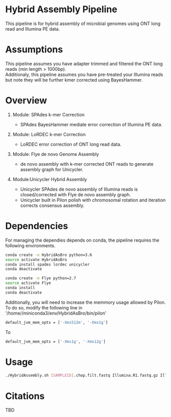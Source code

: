 # Hybrid Assembly Pipeline
This pipeline is for hybrid assembly of microbial genomes using ONT long read and Illumina PE data.  

# Assumptions
This pipeline assumes you have adapter trimmed and filtered the ONT long reads (min length > 1000bp).  
Additionaly, this pipeline assumes you have pre-treated your Illumina reads but note they will be further kmer corrected using BayesHammer.

# Overview
1. Module: SPAdes k-mer Correction
    + SPAdes BayesHammer mediate error correction of Illumina PE data.

2. Module: LoRDEC k-mer Correction
    + LoRDEC error correction of ONT long read data.

3. Module: Flye de novo Genome Assembly
    + de novo assembly with k-mer corrected ONT reads to generate assembly graph for Unicycler.

4. Module:Unicycler Hybrid Assembly
    + Unicycler SPAdes de novo assembly of Illumina reads is closed/corrected with Flye de novo assembly graph.
    + Unicycler built in Pilon polish with chromosomal rotation and iteration corrects consensus assembly.

# Dependencies
For managing the dependies depends on conda, the pipeline requires the following environments.    
```bash  
conda create -n HybridAsBro python=3.6  
source activate HybridAsBro  
conda install spades lordec unicycler  
conda deactivate  

conda create -n Flye python=2.7  
source activate Flye  
conda install  
conda deactivate  
```  
Additionally, you will need to increase the memmory usage allowed by Pilon.  
To do so, modify the following line in '/home/<user>/miniconda3/env/HybridAsBro/bin/pilon'  
```bash
default_jvm_mem_opts = ['-Xms512m', '-Xmx1g']
```
To  
```bash
default_jvm_mem_opts = ['-Xms1g', '-Xmx12g']
```
# Usage
```bash  
./HybridAssembly.sh [SAMPLEID].chop.filt.fastq Illumina.R1.fastq.gz Illumina.R2.fastq.gz
```  

# Citations

TBD
